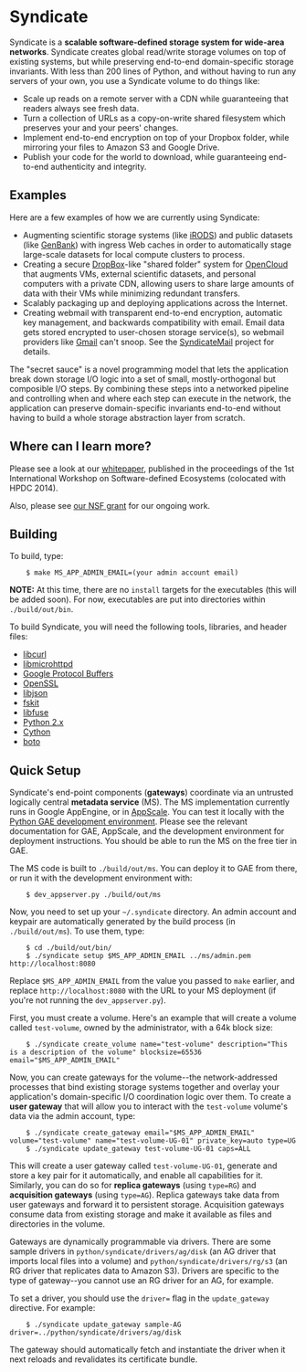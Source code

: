 Syndicate
=========

Syndicate is a **scalable software-defined storage system for wide-area networks**.   Syndicate creates global read/write storage volumes on top of existing systems, but while preserving end-to-end domain-specific storage invariants.  With less than 200 lines of Python, and without having to run any servers of your own, you use a Syndicate volume to do things like:
* Scale up reads on a remote server with a CDN while guaranteeing that readers always see fresh data.
* Turn a collection of URLs as a copy-on-write shared filesystem which preserves your and your peers' changes.
* Implement end-to-end encryption on top of your Dropbox folder, while mirroring your files to Amazon S3 and Google Drive.
* Publish your code for the world to download, while guaranteeing end-to-end authenticity and integrity.

Examples
--------

Here are a few examples of how we are currently using Syndicate:

* Augmenting scientific storage systems (like [iRODS](https://irods.org)) and public datasets (like [GenBank](https://www.ncbi.nlm.nih.gov/genbank/)) with ingress Web caches in order to automatically stage large-scale datasets for local compute clusters to process. 
* Creating a secure [DropBox](http://www.dropbox.com)-like "shared folder" system for [OpenCloud](http://www.opencloud.us) that augments VMs, external scientific datasets, and personal computers with a private CDN, allowing users to share large amounts of data with their VMs while minimizing redundant transfers.
* Scalably packaging up and deploying applications across the Internet.
* Creating webmail with transparent end-to-end encryption, automatic key management, and backwards compatibility with email.  Email data gets stored encrypted to user-chosen storage service(s), so webmail providers like [Gmail](https://mail.google.com) can't snoop.  See the [SyndicateMail](https://github.com/jcnelson/syndicatemail) project for details.

The "secret sauce" is a novel programming model that lets the application break down storage I/O logic into a set of small, mostly-orthogonal but composible I/O steps.  By combining these steps into a networked pipeline and controlling when and where each step can execute in the network, the application can preserve domain-specific invariants end-to-end without having to build a whole storage abstraction layer from scratch.

Where can I learn more?
-----------------------

Please see a look at our [whitepaper](https://www.cs.princeton.edu/~jcnelson/acm-bigsystem2014.pdf), published in the proceedings of the 1st International Workshop on Software-defined Ecosystems (colocated with HPDC 2014).

Also, please see [our NSF grant](http://www.nsf.gov/awardsearch/showAward?AWD_ID=1541318&HistoricalAwards=false) for our ongoing work.

Building
--------

To build, type:
```
    $ make MS_APP_ADMIN_EMAIL=(your admin account email)
```

**NOTE:**  At this time, there are no `install` targets for the executables (this will be added soon).  For now, executables are put into directories within `./build/out/bin`.

To build Syndicate, you will need the following tools, libraries, and header files:
* [libcurl](http://curl.haxx.se/libcurl/)
* [libmicrohttpd](https://www.gnu.org/software/libmicrohttpd/)
* [Google Protocol Buffers](https://github.com/google/protobuf)
* [OpenSSL](https://www.openssl.org/)
* [libjson](https://github.com/json-c/json-c)
* [fskit](https://github.com/jcnelson/fskit)
* [libfuse](https://github.com/libfuse/)
* [Python 2.x](https://www.python.org)
* [Cython](https://github.com/cython/cython)
* [boto](https://github.com/boto/boto)


Quick Setup
-----------

Syndicate's end-point components (**gateways**) coordinate via an untrusted logically central **metadata service** (MS).  The MS implementation currently runs in Google AppEngine, or in [AppScale](https://github.com/AppScale/appscale).  You can test it locally with the [Python GAE development environment](https://cloud.google.com/appengine/downloads?hl=en).  Please see the relevant documentation for GAE, AppScale, and the development environment for deployment instructions.  You should be able to run the MS on the free tier in GAE.

The MS code is built to `./build/out/ms`.  You can deploy it to GAE from there, or run it with the development environment with:
```
    $ dev_appserver.py ./build/out/ms
```

Now, you need to set up your `~/.syndicate` directory.  An admin account and keypair are automatically generated by the build process (in `./build/out/ms`).  To use them, type:
```
    $ cd ./build/out/bin/
    $ ./syndicate setup $MS_APP_ADMIN_EMAIL ../ms/admin.pem http://localhost:8080
```

Replace `$MS_APP_ADMIN_EMAIL` from the value you passed to `make` earlier, and replace `http://localhost:8080` with the URL to your MS deployment (if you're not running the `dev_appserver.py`).

First, you must create a volume.  Here's an example that will create a volume called `test-volume`, owned by the administrator, with a 64k block size:

```
    $ ./syndicate create_volume name="test-volume" description="This is a description of the volume" blocksize=65536 email="$MS_APP_ADMIN_EMAIL"
```

Now, you can create gateways for the volume--the network-addressed processes that bind existing storage systems together and overlay your application's domain-specific I/O coordination logic over them.  To create a **user gateway** that will allow you to interact with the `test-volume` volume's data via the admin account, type:

```
    $ ./syndicate create_gateway email="$MS_APP_ADMIN_EMAIL" volume="test-volume" name="test-volume-UG-01" private_key=auto type=UG
    $ ./syndicate update_gateway test-volume-UG-01 caps=ALL
```

This will create a user gateway called `test-volume-UG-01`, generate and store a key pair for it automatically, and enable all capabilities for it.  Similarly, you can do so for **replica gateways** (using `type=RG`) and **acquisition gateways** (using `type=AG`).  Replica gateways take data from user gateways and forward it to persistent storage.  Acquisition gateways consume data from existing storage and make it available as files and directories in the volume.

Gateways are dynamically programmable via drivers.  There are some sample drivers in `python/syndicate/drivers/ag/disk` (an AG driver that imports local files into a volume) and `python/syndicate/drivers/rg/s3` (an RG driver that replicates data to Amazon S3).  Drivers are specific to the type of gateway--you cannot use an RG driver for an AG, for example.

To set a driver, you should use the `driver=` flag in the `update_gateway` directive.  For example:

```
    $ ./syndicate update_gateway sample-AG driver=../python/syndicate/drivers/ag/disk
```

The gateway should automatically fetch and instantiate the driver when it next reloads and revalidates its certificate bundle.
